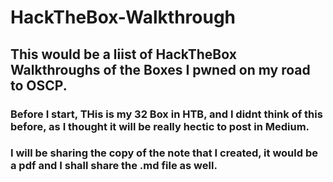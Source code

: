 # HackTheBox-Walkthrough

## This would be a liist of HackTheBox Walkthroughs of the Boxes I pwned on my road to OSCP.

### Before I start, THis is my 32 Box in HTB, and I didnt think of this before, as I thought it will be really hectic to post in Medium.
### I will be sharing the copy of the note that I created, it would be a pdf and I shall share the .md file as well.
